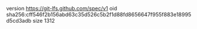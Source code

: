 version https://git-lfs.github.com/spec/v1
oid sha256:cff546f2b156abd63c35d526c5b2f1d88fd8656647f955f883e18995d5cd3adb
size 1312
